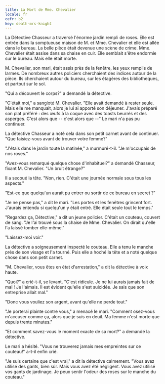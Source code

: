 ```yaml
---
title: La Mort de Mme. Chevalier
locale: fr
cefr: b2
key: death-mrs-knight
---
```


La Détective Chasseur a traversé l'énorme jardin rempli de roses. Elle est entrée dans la somptueuse maison de M. et Mme. Chevalier et elle est allée dans le bureau. La belle pièce était devenue une scène de crime. Mme. Chevalier était assise dans sa chaise en cuir. Elle semblait s'être endormie sur le bureau. Mais elle était morte.

M. Chevalier, son mari, était assis près de la fenêtre, les yeux remplis de larmes. De nombreux autres policiers cherchaient des indices autour de la pièce. Ils cherchaient autour du bureau, sur les étagères des bibliothèques, et partout sur le sol.

"Qui a découvert le corps?" a demandé la détective.

"C'était moi," a sangloté M. Chevalier. "Elle avait demandé à rester seule. Mais elle me manquait, alors je lui ai apporté son déjeuner. J'avais préparé son plat préféré : des œufs à la coque avec des toasts beurrés et des asperges. C'est alors que -- c'est alors que --" Le mari n'a pas pu continuer.

La détective Chasseur a noté cela dans son petit carnet avant de continuer. "Que faisiez-vous avant de trouver votre femme?"

"J'étais dans le jardin toute la matinée," a murmuré-t-il. "Je m'occupais de nos roses."

"Avez-vous remarqué quelque chose d'inhabituel?" a demandé Chasseur, fixant M. Chevalier. "Un bruit étrange?"

Il a secoué la tête. "Non, rien. C'était une journée normale sous tous les aspects."

"Est-ce que quelqu'un aurait pu entrer ou sortir de ce bureau en secret ?"

"Je ne pense pas," a dit le mari. "Les portes et les fenêtres grincent fort. J'aurais entendu si quelqu'un y était entré. Elle était seule tout le temps."

"Regardez ça, Détective," a dit un jeune policier. C'était un couteau, couvert de sang. "Je l'ai trouvé sous la chaise de Mme. Chevalier. On dirait qu'elle l'a laissé tomber elle-même."

"Laissez-moi voir."

La détective a soigneusement inspecté le couteau. Elle a tenu le manche près de son visage et l'a tourné. Puis elle a hoché la tête et a noté quelque chose dans son petit carnet.

"M. Chevalier, vous êtes en état d'arrestation," a dit la détective à voix haute.

"Quoi?" a crié-t-il, se levant. "C'est ridicule. Je ne lui aurais jamais fait de mal ! Je l'aimais. Il est évident qu'elle s'est suicidée. Je sais que son entreprise allait mal."

"Donc vous vouliez son argent, avant qu'elle ne perde tout."

"Je porterai plainte contre vous," a menacé le mari. "Comment osez-vous m'accuser comme ça, alors que je suis en deuil. Ma femme n'est morte que depuis trente minutes."

"Et comment savez-vous le moment exacte de sa mort?" a demandé la détective.

Le mari a hésité. "Vous ne trouverez jamais mes empreintes sur ce couteau!" a-t-il enfin crié.

"Je suis certaine que c'est vrai," a dit la détective calmement. "Vous avez utilisé des gants, bien sûr. Mais vous avez été négligent. Vous avez utilisé vos gants de jardinage. Je peux sentir  l'odeur des roses sur le manche du couteau."